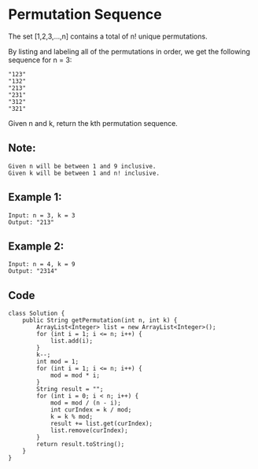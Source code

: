 # Permutation Sequence
The set [1,2,3,...,n] contains a total of n! unique permutations.

By listing and labeling all of the permutations in order, we get the following sequence for n = 3:
```
"123"
"132"
"213"
"231"
"312"
"321"
```
Given n and k, return the kth permutation sequence.

## Note:
```
Given n will be between 1 and 9 inclusive.
Given k will be between 1 and n! inclusive.
```
## Example 1:
```
Input: n = 3, k = 3
Output: "213"
```
## Example 2:
```
Input: n = 4, k = 9
Output: "2314"
```
## Code
```
class Solution {
    public String getPermutation(int n, int k) {
		ArrayList<Integer> list = new ArrayList<Integer>();
		for (int i = 1; i <= n; i++) {
			list.add(i);
		}
		k--;
		int mod = 1;
		for (int i = 1; i <= n; i++) {
			mod = mod * i;
		}
		String result = "";
		for (int i = 0; i < n; i++) {
			mod = mod / (n - i);
			int curIndex = k / mod;
			k = k % mod;
			result += list.get(curIndex);
			list.remove(curIndex);
		}
        return result.toString();
	}
}
```
